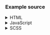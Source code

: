 ### Example source

<details>
<summary>HTML</summary>

((html))
</details>
<details>
<summary>JavaScript</summary>

((js))
</details>
<details>
<summary>SCSS</summary>

((sass))
</details>
